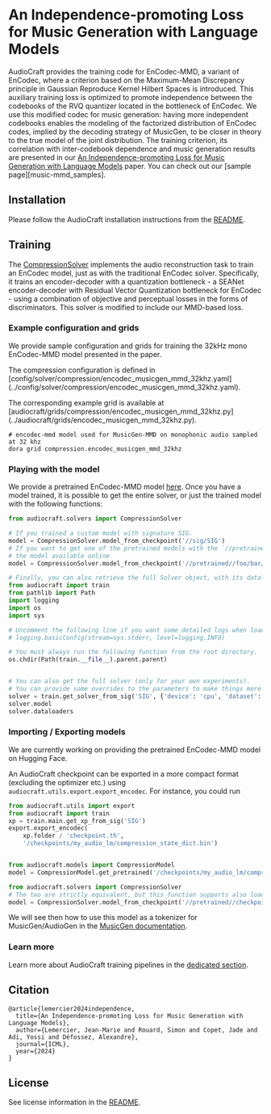 # An Independence-promoting Loss for Music Generation with Language Models

AudioCraft provides the training code for EnCodec-MMD, a variant of EnCodec,
where a criterion based on the Maximum-Mean Discrepancy principle
in Gaussian Reproduce Kernel Hilbert Spaces is introduced.
This auxiliary training loss is optimized to promote independence 
between the codebooks of the RVQ quantizer located in the bottleneck of EnCodec.
We use this modified codec for music generation: having more independent 
codebooks enables the modeling of the factorized distribution of EnCodec codes,
implied by the decoding strategy of MusicGen, to be closer in theory to the 
true model of the joint distribution.
The training criterion, its correlation with inter-codebook dependence and 
music generation results are presented in our 
[An Independence-promoting Loss for Music Generation with Language Models][ICML_arxiv] paper.
You can check out our [sample page][music-mmd_samples].


## Installation

Please follow the AudioCraft installation instructions from the [README](../README.md).


## Training

The [CompressionSolver](../audiocraft/solvers/compression.py) implements the audio reconstruction
task to train an EnCodec model, just as with the traditional EnCodec solver.
Specifically, it trains an encoder-decoder with a quantization
bottleneck - a SEANet encoder-decoder with Residual Vector Quantization bottleneck for EnCodec -
using a combination of objective and perceptual losses in the forms of discriminators.
This solver is modified to include our MMD-based loss.

### Example configuration and grids

We provide sample configuration and grids for training the 32kHz mono EnCodec-MMD model
presented in the paper.

The compression configuration is defined in
[config/solver/compression/encodec_musicgen_mmd_32khz.yaml]
(../config/solver/compression/encodec_musicgen_mmd_32khz.yaml).

The corresponding example grid is available at
[audiocraft/grids/compression/encodec_musicgen_mmd_32khz.py]
(../audiocraft/grids/encodec_musicgen_mmd_32khz.py).

```shell
# encodec-mmd model used for MusicGen-MMD on monophonic audio sampled at 32 khz
dora grid compression.encodec_musicgen_mmd_32khz
```

### Playing with the model

We provide a pretrained EnCodec-MMD model [here](drive_link).
Once you have a model trained, it is possible to get the entire solver, or just
the trained model with the following functions:

```python
from audiocraft.solvers import CompressionSolver

# If you trained a custom model with signature SIG.
model = CompressionSolver.model_from_checkpoint('//sig/SIG')
# If you want to get one of the pretrained models with the `//pretrained/` prefix, using
# the model available online
model = CompressionSolver.model_from_checkpoint('//pretrained//foo/bar/checkpoint.th')

# Finally, you can also retrieve the full Solver object, with its dataloader etc.
from audiocraft import train
from pathlib import Path
import logging
import os
import sys

# Uncomment the following line if you want some detailed logs when loading a Solver.
# logging.basicConfig(stream=sys.stderr, level=logging.INFO)

# You must always run the following function from the root directory.
os.chdir(Path(train.__file__).parent.parent)


# You can also get the full solver (only for your own experiments).
# You can provide some overrides to the parameters to make things more convenient.
solver = train.get_solver_from_sig('SIG', {'device': 'cpu', 'dataset': {'batch_size': 8}})
solver.model
solver.dataloaders
```

### Importing / Exporting models

We are currently working on providing the pretrained
EnCodec-MMD model on Hugging Face.
<!-- 
We still have some support for fine-tuning an EnCodec model coming from HF in AudioCraft,
using for instance `continue_from=//pretrained/facebook/encodec_32k`. -->

An AudioCraft checkpoint can be exported in a more compact format (excluding the optimizer etc.)
using `audiocraft.utils.export.export_encodec`. For instance, you could run

```python
from audiocraft.utils import export
from audiocraft import train
xp = train.main.get_xp_from_sig('SIG')
export.export_encodec(
    xp.folder / 'checkpoint.th',
    '/checkpoints/my_audio_lm/compression_state_dict.bin')


from audiocraft.models import CompressionModel
model = CompressionModel.get_pretrained('/checkpoints/my_audio_lm/compression_state_dict.bin')

from audiocraft.solvers import CompressionSolver
# The two are strictly equivalent, but this function supports also loading from non-already exported models.
model = CompressionSolver.model_from_checkpoint('//pretrained//checkpoints/my_audio_lm/compression_state_dict.bin')
```

We will see then how to use this model as a tokenizer for MusicGen/AudioGen in the
[MusicGen documentation](./MUSICGEN.md).

### Learn more

Learn more about AudioCraft training pipelines in the [dedicated section](./TRAINING.md).


## Citation
```
@article{lemercier2024independence,
  title={An Independence-promoting Loss for Music Generation with Language Models},
  author={Lemercier, Jean-Marie and Rouard, Simon and Copet, Jade and Adi, Yossi and Défossez, Alexandre},
  journal={ICML},
  year={2024}
}
```


## License

See license information in the [README](../README.md).

[ICML_arxiv]: https://arxiv.org/abs/xxxx.xxxxx
[musicgen-mmd_samples]: https://jmlemercier.github.io/encodec-mmd.github.io/
[drive_link]: https://drive.google.com/drive/u/2/folders/1KYQ_kQgFZDkOdFRFLEREi7tFsNdi7RLS
